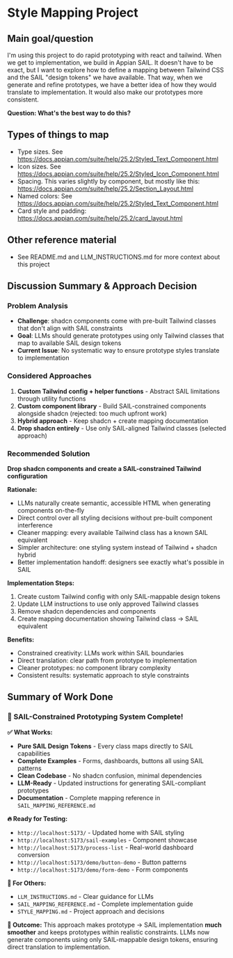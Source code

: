 # Style Mapping Project

## Main goal/question

I'm using this project to do rapid prototyping with react and tailwind. When we get to implementation, we build in Appian SAIL. It doesn't have to be exact, but I want to explore how to define a mapping between Tailwind CSS and the SAIL "design tokens" we have available. That way, when we generate and refine prototypes, we have a better idea of how they would translate to implementation. It would also make our prototypes more consistent.

**Question: What's the best way to do this?**

## Types of things to map

- Type sizes. See https://docs.appian.com/suite/help/25.2/Styled_Text_Component.html
- Icon sizes. See https://docs.appian.com/suite/help/25.2/Styled_Icon_Component.html
- Spacing. This varies slightly by component, but mostly like this: https://docs.appian.com/suite/help/25.2/Section_Layout.html
- Named colors: See https://docs.appian.com/suite/help/25.2/Styled_Text_Component.html
- Card style and padding: https://docs.appian.com/suite/help/25.2/card_layout.html

## Other reference material

- See README.md and LLM_INSTRUCTIONS.md for more context about this project

## Discussion Summary & Approach Decision

### Problem Analysis
- **Challenge**: shadcn components come with pre-built Tailwind classes that don't align with SAIL constraints
- **Goal**: LLMs should generate prototypes using only Tailwind classes that map to available SAIL design tokens
- **Current Issue**: No systematic way to ensure prototype styles translate to implementation

### Considered Approaches
1. **Custom Tailwind config + helper functions** - Abstract SAIL limitations through utility functions
2. **Custom component library** - Build SAIL-constrained components alongside shadcn (rejected: too much upfront work)
3. **Hybrid approach** - Keep shadcn + create mapping documentation
4. **Drop shadcn entirely** - Use only SAIL-aligned Tailwind classes (selected approach)

### Recommended Solution
**Drop shadcn components and create a SAIL-constrained Tailwind configuration**

**Rationale:**
- LLMs naturally create semantic, accessible HTML when generating components on-the-fly
- Direct control over all styling decisions without pre-built component interference
- Cleaner mapping: every available Tailwind class has a known SAIL equivalent
- Simpler architecture: one styling system instead of Tailwind + shadcn hybrid
- Better implementation handoff: designers see exactly what's possible in SAIL

**Implementation Steps:**
1. Create custom Tailwind config with only SAIL-mappable design tokens
2. Update LLM instructions to use only approved Tailwind classes  
3. Remove shadcn dependencies and components
4. Create mapping documentation showing Tailwind class → SAIL equivalent

**Benefits:**
- Constrained creativity: LLMs work within SAIL boundaries
- Direct translation: clear path from prototype to implementation
- Cleaner prototypes: no component library complexity
- Consistent results: systematic approach to style constraints

## Summary of Work Done

### 🎉 SAIL-Constrained Prototyping System Complete!

**✅ What Works:**
- **Pure SAIL Design Tokens** - Every class maps directly to SAIL capabilities
- **Complete Examples** - Forms, dashboards, buttons all using SAIL patterns
- **Clean Codebase** - No shadcn confusion, minimal dependencies
- **LLM-Ready** - Updated instructions for generating SAIL-compliant prototypes
- **Documentation** - Complete mapping reference in `SAIL_MAPPING_REFERENCE.md`

**🔥 Ready for Testing:**
- `http://localhost:5173/` - Updated home with SAIL styling
- `http://localhost:5173/sail-examples` - Component showcase
- `http://localhost:5173/process-list` - Real-world dashboard conversion
- `http://localhost:5173/demo/button-demo` - Button patterns
- `http://localhost:5173/demo/form-demo` - Form components

**📖 For Others:**
- `LLM_INSTRUCTIONS.md` - Clear guidance for LLMs
- `SAIL_MAPPING_REFERENCE.md` - Complete implementation guide
- `STYLE_MAPPING.md` - Project approach and decisions

**🎯 Outcome:**
This approach makes prototype → SAIL implementation **much smoother** and keeps prototypes within realistic constraints. LLMs now generate components using only SAIL-mappable design tokens, ensuring direct translation to implementation.